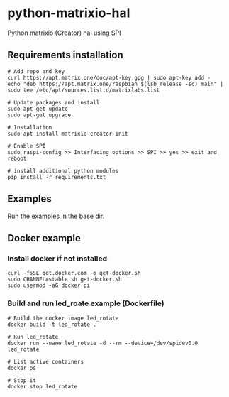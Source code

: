 # python-matrixio-hal
Python matrixio (Creator) hal using SPI

## Requirements installation
```
# Add repo and key
curl https://apt.matrix.one/doc/apt-key.gpg | sudo apt-key add -
echo "deb https://apt.matrix.one/raspbian $(lsb_release -sc) main" | sudo tee /etc/apt/sources.list.d/matrixlabs.list

# Update packages and install
sudo apt-get update
sudo apt-get upgrade

# Installation
sudo apt install matrixio-creator-init

# Enable SPI
sudo raspi-config >> Interfacing options >> SPI >> yes >> exit and reboot

# install additional python modules
pip install -r requirements.txt
```

## Examples

Run the examples in the base dir.

## Docker example

### Install docker if not installed
```
curl -fsSL get.docker.com -o get-docker.sh
sudo CHANNEL=stable sh get-docker.sh
sudo usermod -aG docker pi
```

### Build and run led\_roate example (Dockerfile)
```
# Build the docker image led_rotate
docker build -t led_rotate .

# Run led_rotate
docker run --name led_rotate -d --rm --device=/dev/spidev0.0 led_rotate

# List active containers
docker ps

# Stop it
docker stop led_rotate
```
